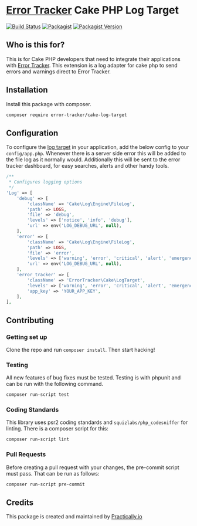 # [Error Tracker](https://error-tracker.com) Cake PHP Log Target

[![Build Status](https://travis-ci.org/error-tracker/cake-log-target.svg?branch=master)](https://travis-ci.org/error-tracker/cake-log-target)
[![Packagist](https://img.shields.io/packagist/dt/error-tracker/cake-log-target)](https://packagist.org/packages/error-tracker/cake-log-target)
[![Packagist Version](https://img.shields.io/packagist/v/error-tracker/php-sdk)](https://packagist.org/packages/error-tracker/cake-log-target)

## Who is this for?

This is for Cake PHP developers that need to integrate their applications with
[Error Tracker](https://error-tracker.com). This extension is a log adapter for
cake php to send errors and warnings direct to Error Tracker.

## Installation

Install this package with composer.

```bash
composer require error-tracker/cake-log-target
```

## Configuration

To configure the [log
target](https://book.cakephp.org/3/en/core-libraries/logging.html#logging-configuration)
in your application, add the below config to your `config/app.php`. Whenever
there is a server side error this will be added to the file log as it normally
would. Additionally this will be sent to the error tracker dashboard, for easy
searches, alerts and other handy tools.

```php
/**
 * Configures logging options
 */
'Log' => [
    'debug' => [
        'className' => 'Cake\Log\Engine\FileLog',
        'path' => LOGS,
        'file' => 'debug',
        'levels' => ['notice', 'info', 'debug'],
        'url' => env('LOG_DEBUG_URL', null),
    ],
    'error' => [
        'className' => 'Cake\Log\Engine\FileLog',
        'path' => LOGS,
        'file' => 'error',
        'levels' => ['warning', 'error', 'critical', 'alert', 'emergency'],
        'url' => env('LOG_DEBUG_URL', null),
    ],
    'error_tracker' => [
        'className' => 'ErrorTracker\Cake\LogTarget',
        'levels' => ['warning', 'error', 'critical', 'alert', 'emergency'],
        'app_key' => 'YOUR_APP_KEY',
    ],
],
```

## Contributing

### Getting set up

Clone the repo and run `composer install`.
Then start hacking!

### Testing

All new features of bug fixes must be tested. Testing is with phpunit and can
be run with the following command.

```bash
composer run-script test
```

### Coding Standards

This library uses psr2 coding standards and `squizlabs/php_codesniffer` for
linting. There is a composer script for this:

```bash
composer run-script lint
```

### Pull Requests

Before creating a pull request with your changes, the pre-commit script must
pass. That can be run as follows:

```bash
composer run-script pre-commit
```

## Credits

This package is created and maintained by [Practically.io](https://practically.io/)
